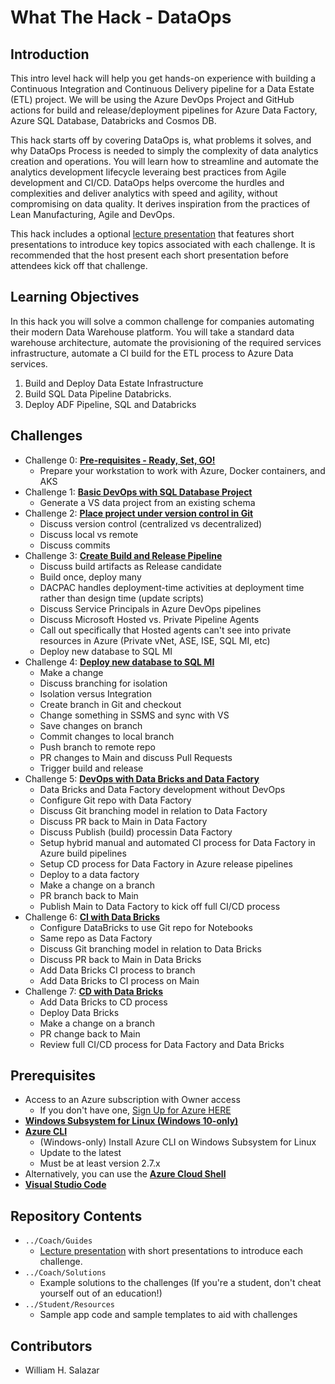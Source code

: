 # What The Hack - DataOps
## Introduction
This intro level hack will help you get hands-on experience with building a Continuous Integration and Continuous Delivery pipeline for a Data Estate (ETL) project. We will be using the Azure DevOps Project and GitHub actions for build and release/deployment pipelines for Azure Data Factory, Azure SQL Database, Databricks and Cosmos DB.

This hack starts off by covering DataOps is, what problems it solves, and why DataOps Process is needed to simply the complexity of data analytics creation and operations. You will learn how to streamline and automate the analytics development lifecycle leveraing best practices from Agile development and CI/CD. DataOps helps overcome the hurdles and complexities and deliver analytics with speed and agility, without compromising on data quality. It derives inspiration from the practices of Lean Manufacturing, Agile and DevOps. 

This hack includes a optional [lecture presentation](Coach/Lectures.pptx) that features short presentations to introduce key topics associated with each challenge. It is recommended that the host present each short presentation before attendees kick off that challenge.

## Learning Objectives
In this hack you will solve a common challenge for companies automating their modern Data Warehouse platform. You will take a standard data warehouse architecture, automate the provisioning of the required services infrastructure, automate a CI build for the ETL process to Azure Data services.  

1. Build and Deploy Data Estate Infrastructure
1. Build SQL Data Pipeline Databricks. 
1. Deploy ADF Pipeline, SQL and Databricks


## Challenges
- Challenge 0: **[Pre-requisites - Ready, Set, GO!](Student/00-prereqs.md)**
   - Prepare your workstation to work with Azure, Docker containers, and AKS
- Challenge 1: **[Basic DevOps with SQL Database Project](Student/01-containers.md)**
   - Generate a VS data project from an existing schema
- Challenge 2: **[Place project under version control in Git](Student/02-acr.md)**
   - Discuss version control (centralized vs decentralized)
   - Discuss local vs remote
   - Discuss commits
- Challenge 3: **[Create Build and Release Pipeline](Student/03-k8sintro.md)**
   - Discuss build artifacts as Release candidate
   - Build once, deploy many
   - DACPAC handles deployment-time activities at deployment time rather than design time (update scripts)
   - Discuss Service Principals in Azure DevOps pipelines
   - Discuss Microsoft Hosted vs. Private Pipeline Agents
   - Call out specifically that Hosted agents can't see into private resources in Azure (Private vNet, ASE, ISE, SQL MI, etc)
   - Deploy new database to SQL MI   
- Challenge 4: **[Deploy new database to SQL MI](Student/04-k8sdeployment.md)**
   - Make a change
   - Discuss branching for isolation
   - Isolation versus Integration
   - Create branch in Git and checkout
   - Change something in SSMS and sync with VS
   - Save changes on branch
   - Commit changes to local branch
   - Push branch to remote repo
   - PR changes to Main and discuss Pull Requests
   - Trigger build and release 
- Challenge 5: **[DevOps with Data Bricks and Data Factory ](Student/challenge05.md)**
   - Data Bricks and Data Factory development without DevOps
   - Configure Git repo with Data Factory
   - Discuss Git branching model in relation to Data Factory
   - Discuss PR back to Main in Data Factory
   - Discuss Publish (build) processin Data Factory
   - Setup hybrid manual and automated CI process for Data Factory in Azure build pipelines
   - Setup CD process for Data Factory in Azure release pipelines
   - Deploy to a data factory
   - Make a change on a branch
   - PR branch back to Main
   - Publish Main to Data Factory to kick off full CI/CD process   
- Challenge 6: **[CI with Data Bricks](Student/challenge06.md)**
   - Configure DataBricks to use Git repo for Notebooks
   - Same repo as Data Factory
   - Discuss Git branching model in relation to Data Bricks
   - Discuss PR back to Main in Data Bricks
   - Add Data Bricks CI process to branch
   - Add Data Bricks to CI process on Main
- Challenge 7: **[CD with Data Bricks](Student/challenge07.md)**
   - Add Data Bricks to CD process
   - Deploy Data Bricks
   - Make a change on a branch
   - PR change back to Main
   - Review full CI/CD process for Data Factory and Data Bricks

   
## Prerequisites

- Access to an Azure subscription with Owner access
   - If you don't have one, [Sign Up for Azure HERE](https://azure.microsoft.com/en-us/free/)
- [**Windows Subsystem for Linux (Windows 10-only)**](https://docs.microsoft.com/en-us/windows/wsl/install-win10)
- [**Azure CLI**](https://docs.microsoft.com/en-us/cli/azure/install-azure-cli)
   - (Windows-only) Install Azure CLI on Windows Subsystem for Linux
   - Update to the latest
   - Must be at least version 2.7.x
- Alternatively, you can use the [**Azure Cloud Shell**](https://shell.azure.com/)
- [**Visual Studio Code**](https://code.visualstudio.com/)

## Repository Contents
- `../Coach/Guides`
  - [Lecture presentation](Coach/Lectures.pptx) with short presentations to introduce each challenge.
- `../Coach/Solutions`
   - Example solutions to the challenges (If you're a student, don't cheat yourself out of an education!)
- `../Student/Resources`
   - Sample app code and sample templates to aid with challenges

## Contributors
- William H. Salazar